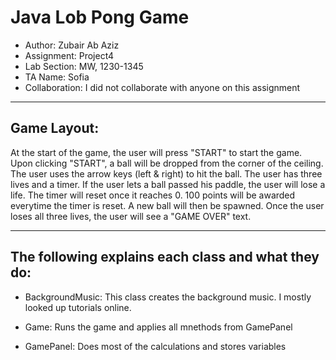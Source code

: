 # Java Lob Pong Game

 * Author: Zubair Ab Aziz
 * Assignment: Project4
 * Lab Section: MW, 1230-1345
 * TA Name: Sofia
 * Collaboration: I did not collaborate with anyone on this assignment
________________________________________________________________________________________________

## Game Layout:

At the start of the game, the user will press "START" to start the game.
Upon clicking "START", a ball will be dropped from the corner of the ceiling. 
The user uses the arrow keys (left & right) to hit the ball.
The user has three lives and a timer.
If the user lets a ball passed his paddle, the user will lose a life.
The timer will reset once it reaches 0.
100 points will be awarded everytime the timer is reset.
A new ball will then be spawned.
Once the user loses all three lives, 
the user will see a "GAME OVER" text.
________________________________________________________________________________________________

## The following explains each class and what they do:

- BackgroundMusic: This class creates the background music. I mostly looked up tutorials online.

- Game: Runs the game and applies all mnethods from GamePanel

- GamePanel: Does most of the calculations and stores variables
